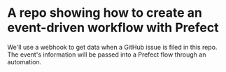 # A repo showing how to create an event-driven workflow with Prefect

We'll use a webhook to get data when a GitHub issue is filed in this repo. The event's information will be passed into a Prefect flow through an automation.
